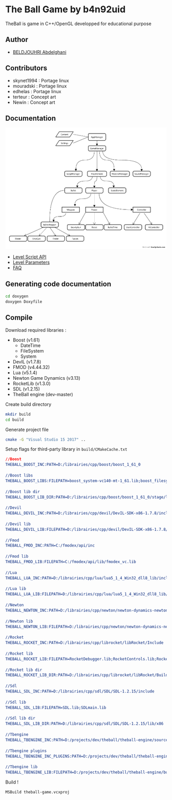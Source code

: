 # The Ball Game by b4n92uid

TheBall is game in C++/OpenGL developped for educational purpose

## Author

- [BELDJOUHRI Abdelghani](contact@beldjouhri-abdelghani.com)

## Contributors

- skynet1994 : Portage linux
- mouradski : Portage linux
- edhelas : Portage linux
- terteur : Concept art
- Newin : Concept art

## Documentation

![Flowchart](./docs/theball-flowchart.png)

- [Level Script API](./docs/script.md)
- [Level Parameters](./docs/map.md)
- [FAQ](./docs/faq.md)

## Generating code documentation

```bash
cd doxygen
doxygen Doxyfile
```

## Compile

Download required libraries :

- Boost (v1.61)
  - DateTime
  - FileSystem
  - System
- DevIL (v1.7.8)
- FMOD (v4.44.32)
- Lua (v5.1.4)
- Newton Game Dynamics (v3.13)
- RocketLib (v1.3.0)
- SDL (v1.2.15)
- TheBall engine (dev-master)

Create build directory

```sh
mkdir build
cd build
```

Generate project file

```sh
cmake -G "Visual Studio 15 2017" ..
```

Setup flags for third-party library in `build/CMakeCache.txt`

```cmake
//Boost
THEBALL_BOOST_INC:PATH=D:/librairies/cpp/boost/boost_1_61_0

//Boost libs
THEBALL_BOOST_LIBS:FILEPATH=boost_system-vc140-mt-1_61.lib;boost_filesystem-vc140-mt-1_61.lib;boost_regex-vc140-mt-1_61.lib;boost_signals-vc140-mt-1_61.lib

//Boost lib dir
THEBALL_BOOST_LIB_DIR:PATH=D:/librairies/cpp/boost/boost_1_61_0/stage/lib

//Devil
THEBALL_DEVIL_INC:PATH=D:/librairies/cpp/devil/DevIL-SDK-x86-1.7.8/include

//Devil lib
THEBALL_DEVIL_LIB:FILEPATH=D:/librairies/cpp/devil/DevIL-SDK-x86-1.7.8/lib/DevIL.lib

//Fmod
THEBALL_FMOD_INC:PATH=C:/fmodex/api/inc

//Fmod lib
THEBALL_FMOD_LIB:FILEPATH=C:/fmodex/api/lib/fmodex_vc.lib

//Lua
THEBALL_LUA_INC:PATH=D:/librairies/cpp/lua/lua5_1_4_Win32_dll8_lib/include

//Lua lib
THEBALL_LUA_LIB:FILEPATH=D:/librairies/cpp/lua/lua5_1_4_Win32_dll8_lib/lua51.lib

//Newton
THEBALL_NEWTON_INC:PATH=D:/librairies/cpp/newton/newton-dynamics-newton-3.13a/sdk/dgNewton

//Newton lib
THEBALL_NEWTON_LIB:FILEPATH=D:/librairies/cpp/newton/newton-dynamics-newton-3.13a/sdk/projects/visualStudio_2015_dll/Win32/newton/Release/newton.lib

//Rocket
THEBALL_ROCKET_INC:PATH=D:/librairies/cpp/librocket/libRocket/Include

//Rocket lib
THEBALL_ROCKET_LIB:FILEPATH=RocketDebugger.lib;RocketControls.lib;RocketCore.lib

//Rocket lib dir
THEBALL_ROCKET_LIB_DIR:PATH=D:/librairies/cpp/librocket/libRocket/Build/msvc/Debug

//Sdl
THEBALL_SDL_INC:PATH=D:/librairies/cpp/sdl/SDL/SDL-1.2.15/include

//Sdl lib
THEBALL_SDL_LIB:FILEPATH=SDL.lib;SDLmain.lib

//Sdl lib dir
THEBALL_SDL_LIB_DIR:PATH=D:/librairies/cpp/sdl/SDL/SDL-1.2.15/lib/x86

//Tbengine
THEBALL_TBENGINE_INC:PATH=D:/projects/dev/theball/theball-engine/sources

//Tbengine plugins
THEBALL_TBENGINE_INC_PLUGINS:PATH=D:/projects/dev/theball/theball-engine/plugins

//Tbengine lib
THEBALL_TBENGINE_LIB:FILEPATH=D:/projects/dev/theball/theball-engine/build/Debug/tbengine.lib
```

Build !

```bash
MSBuild theball-game.vcxproj
```
